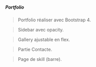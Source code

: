 ##### Portfolio

> Portfolio réaliser avec Bootstrap 4.

> Sidebar avec opacity.

> Gallery ajustable en flex.

> Partie Contacte.

> Page de skill (barre). 